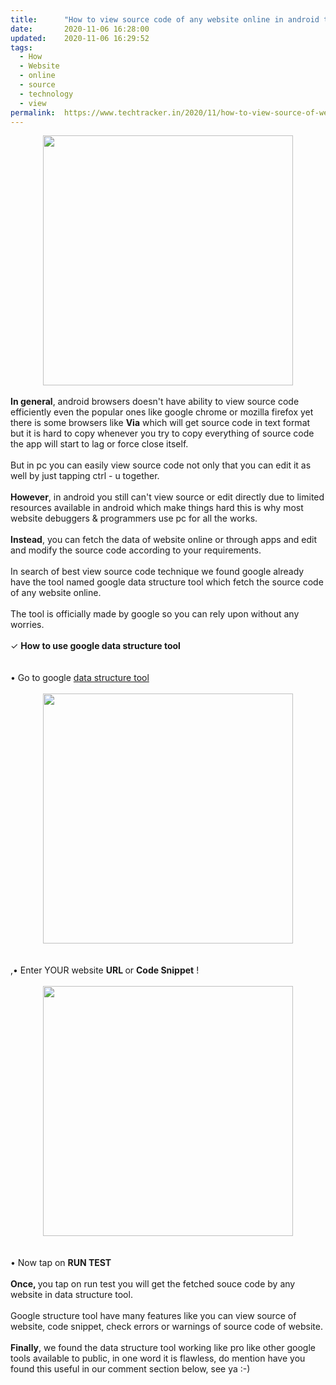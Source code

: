 ```yaml
---
title:		"How to view source code of any website online in android to !"
date:		2020-11-06 16:28:00
updated:	2020-11-06 16:29:52
tags: 
  - How
  - Website
  - online
  - source
  - technology
  - view	
permalink:	https://www.techtracker.in/2020/11/how-to-view-source-of-website-online-in.html
---
```


<div><b><div class="separator" style="clear: both; text-align: center;">
  <a href="https://lh3.googleusercontent.com/-C0CHIZOD3d0/X6UsSwdRknI/AAAAAAAACIU/deJfdXK2xiwYHjDlTWEdOQOYp3ZkOQ8JACLcBGAsYHQ/s1600/1604660295457959-0.png" imageanchor="1" style="margin-left: 1em; margin-right: 1em;">
    <img border="0" src="https://lh3.googleusercontent.com/-C0CHIZOD3d0/X6UsSwdRknI/AAAAAAAACIU/deJfdXK2xiwYHjDlTWEdOQOYp3ZkOQ8JACLcBGAsYHQ/s1600/1604660295457959-0.png" width="400">
  </a>
</div></b></div><b><div><b><br></b></div>In general</b>, android browsers doesn't have ability to view source code efficiently even the popular ones like google chrome or mozilla firefox yet there is some browsers like <b>Via</b> which will get source code in text format but it is hard to copy whenever you try to copy everything of source code the app will start to lag or force close itself.<div><br></div><div>But in pc you can easily view source code not only that you can edit it as well by just tapping ctrl - u together.<br></div><div><br></div><div><b>However</b>, in android you still can't view source or edit directly due to limited resources available in android which make things hard this is why most website debuggers &amp; programmers use pc for all the works.</div><div><br></div><div><b>Instead</b>, you can fetch the data of website online or through apps and edit and modify the source code according to your requirements.</div><div><br></div><div>In search of best view source code technique we found google already have the tool named google data structure tool which fetch the source code of any website online.</div><div><br></div><div>The tool is officially made by google so you can rely upon without any worries.</div><div><br></div><div>✓ <b>How to use google data structure tool&nbsp;</b></div><div><br></div><div><br></div><div>• Go to google <a href="https://search.google.com/structured-data/testing-tool/u/0/">data structure tool</a></div><div><br></div><div><div class="separator" style="clear: both; text-align: center;">
  <a href="https://lh3.googleusercontent.com/-DnBQcpSV_0g/X6UsRobiZgI/AAAAAAAACIQ/hc8z3vVjgNcKgxQ2gbuqgq-nCkflbnyGgCLcBGAsYHQ/s1600/1604660291499075-1.png" imageanchor="1" style="margin-left: 1em; margin-right: 1em;">
    <img border="0" src="https://lh3.googleusercontent.com/-DnBQcpSV_0g/X6UsRobiZgI/AAAAAAAACIQ/hc8z3vVjgNcKgxQ2gbuqgq-nCkflbnyGgCLcBGAsYHQ/s1600/1604660291499075-1.png" width="400">
  </a>
</div><br></div><div><br></div><div>,• Enter YOUR website <b>URL </b>or <b>Code Snippet</b> !</div><div><b><br></b></div><div><b><div class="separator" style="clear: both; text-align: center;">
  <a href="https://lh3.googleusercontent.com/-6LVHvd9Xf6g/X6UsQthoXsI/AAAAAAAACIM/-XORSIYIpN8rzyqvCYFXBSsABVuZznu_wCLcBGAsYHQ/s1600/1604660285597037-2.png" imageanchor="1" style="margin-left: 1em; margin-right: 1em;">
    <img border="0" src="https://lh3.googleusercontent.com/-6LVHvd9Xf6g/X6UsQthoXsI/AAAAAAAACIM/-XORSIYIpN8rzyqvCYFXBSsABVuZznu_wCLcBGAsYHQ/s1600/1604660285597037-2.png" width="400">
  </a>
</div><br></b></div><div><br></div><div>• Now tap on <b>RUN TEST&nbsp;</b></div><div><b><br></b></div><div><b>Once, </b>you tap on run test you will get the fetched souce code by any website in data structure tool.</div><div><br></div><div><div>Google structure tool have many features like you can view source of website, code snippet, check errors or warnings of source code of website.</div></div><div><br></div><div><b>Finally</b>, we found the data structure tool working like pro like other google tools available to public, in one word it is flawless, do mention have you found this useful in our comment section below, see ya :-)</div>
<!-- no comments on this post -->